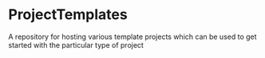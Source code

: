 # ProjectTemplates
A repository for hosting various template projects which can be used to get started with the particular type of project
